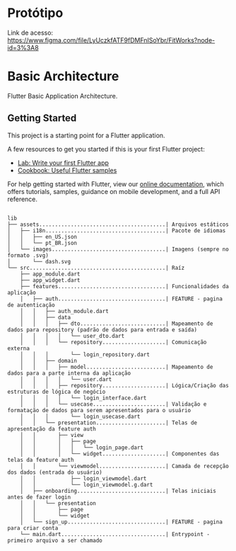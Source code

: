 # Protótipo

Link de acesso: https://www.figma.com/file/LyUczkfATF9fDMFnISoYbr/FitWorks?node-id=3%3A8

# Basic Architecture

Flutter Basic Application Architecture.

## Getting Started

This project is a starting point for a Flutter application.

A few resources to get you started if this is your first Flutter project:

- [Lab: Write your first Flutter app](https://flutter.dev/docs/get-started/codelab)
- [Cookbook: Useful Flutter samples](https://flutter.dev/docs/cookbook)

For help getting started with Flutter, view our
[online documentation](https://flutter.dev/docs), which offers tutorials,
samples, guidance on mobile development, and a full API reference.



```

lib       
├── assets........................................| Arquivos estáticos
│   ├── i18n......................................| Pacote de idiomas
│   │   ├── en_US.json 
│   │   └── pt_BR.json 
│   └── images....................................| Imagens (sempre no formato .svg)
│       └── dash.svg   
└── src...........................................| Raíz
    ├── app_module.dart
    ├── app_widget.dart
    ├── features..................................| Funcionalidades da aplicação
    │   ├── auth..................................| FEATURE - pagina de autenticação
    │   │   ├── auth_module.dart
    │   │   ├── data
    │   │   │   ├── dto...........................| Mapeamento de dados para repository (padrão de dados para entrada e saída)
    │   │   │   │   └── user_dto.dart
    │   │   │   └── repository....................| Comunicação externa
    │   │   │       └── login_repository.dart
    │   │   ├── domain
    │   │   │   ├── model.........................| Mapeamento de dados para a parte interna da aplicação
    │   │   │   │   └── user.dart
    │   │   │   ├── repository....................| Lógica/Criação das estruturas de lógica de negócio
    │   │   │   │   └── login_interface.dart
    │   │   │   └── usecase.......................| Validação e formatação de dados para serem apresentados para o usuário
    │   │   │       └── login_usecase.dart
    │   │   └── presentation......................| Telas de apresentação da feature auth
    │   │       ├── view
    │   │       │   ├── page
    │   │       │   │   └── login_page.dart
    │   │       │   └── widget....................| Componentes das telas da feature auth
    │   │       └── viewmodel.....................| Camada de recepção dos dados (entrada do usuário)
    │   │           ├── login_viewmodel.dart
    │   │           └── login_viewmodel.g.dart
    │   ├── onboarding............................| Telas iniciais antes de fazer login
    │   │   └── presentation
    │   │       ├── page
    │   │       └── widget
    │   └── sign_up...............................| FEATURE - pagina para criar conta
    └── main.dart.................................| Entrypoint - primeiro arquivo a ser chamado

```
